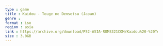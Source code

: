 ```yaml
---
type : game
title : Kaidou - Touge no Densetsu (Japan)
genre : 
format : iso
region : asia
link : https://archive.org/download/PS2-ASIA-ROMS321COM/Kaidou%20-%20Touge%20no%20Densetsu%20%28Japan%29.7z
size : 3.0GB
---
```


